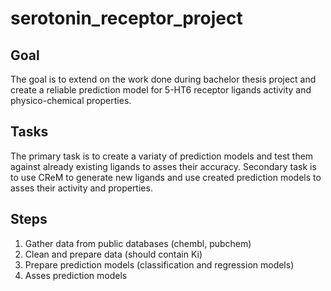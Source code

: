 # serotonin_receptor_project

## Goal
The goal is to extend on the work done during bachelor thesis project
and create a reliable prediction model for 5-HT6 receptor ligands
activity and physico-chemical properties.

## Tasks
The primary task is to create a variaty of prediction models and test
them against already existing ligands to asses their accuracy.
Secondary task is to use CReM to generate new ligands and use created
prediction models to asses their activity and properties.

## Steps
1. Gather data from public databases (chembl, pubchem)
2. Clean and prepare data (should contain Ki)
3. Prepare prediction models (classification and regression models)
4. Asses prediction models
